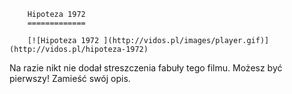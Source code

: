 
        Hipoteza 1972 
        =============
        
        [![Hipoteza 1972 ](http://vidos.pl/images/player.gif)](http://vidos.pl/hipoteza-1972)
        
        
 Na razie nikt nie dodał streszczenia fabuły tego filmu. Możesz być pierwszy! Zamieść swój opis.
    